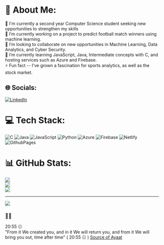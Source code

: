 # 💫 About Me:
🚀 I'm currently a second year Computer Science student seeking new opportunities to strengthen my skills<br>🔭 I’m currently working on a project to predict football match winners using machine learning.<br>👯 I’m looking to collaborate on new opportunities in Machine Learning, Data Analytics, and Cyber Security.<br>🌱 I’m currently learning JavaScript, Java, Intermediate concepts with C, and hosting services such as Azure and Firebase.<br>⚡ Fun fact -- I've grown a fascination for sports analytics, as well as the stock market.

## 🌐 Socials:
[![LinkedIn](https://img.shields.io/badge/LinkedIn-%230077B5.svg?logo=linkedin&logoColor=white)](https://linkedin.com/in/linkedin.com/in/hamza-mohammed-e-b9827a231) 

# 💻 Tech Stack:
![C](https://img.shields.io/badge/c-%2300599C.svg?style=for-the-badge&logo=c&logoColor=white) ![Java](https://img.shields.io/badge/java-%23ED8B00.svg?style=for-the-badge&logo=openjdk&logoColor=white) ![JavaScript](https://img.shields.io/badge/javascript-%23323330.svg?style=for-the-badge&logo=javascript&logoColor=%23F7DF1E) ![Python](https://img.shields.io/badge/python-3670A0?style=for-the-badge&logo=python&logoColor=ffdd54) ![Azure](https://img.shields.io/badge/azure-%230072C6.svg?style=for-the-badge&logo=microsoftazure&logoColor=white) ![Firebase](https://img.shields.io/badge/firebase-%23039BE5.svg?style=for-the-badge&logo=firebase) ![Netlify](https://img.shields.io/badge/netlify-%23000000.svg?style=for-the-badge&logo=netlify&logoColor=#00C7B7) ![GithubPages](https://img.shields.io/badge/github%20pages-121013?style=for-the-badge&logo=github&logoColor=white)

# 📊 GitHub Stats:
![](https://github-readme-stats.vercel.app/api?username=hamzaelmi068&theme=algolia&hide_border=false&include_all_commits=false&count_private=false&hide_rank=true)<br/>
![](https://github-readme-streak-stats.herokuapp.com/?user=hamzaelmi068&theme=algolia&hide_border=false)<br/>
![](https://github-readme-stats.vercel.app/api/top-langs/?username=hamzaelmi068&theme=algolia&hide_border=false&include_all_commits=false&count_private=false&layout=compact)

---
[![](https://visitcount.itsvg.in/api?id=hamzaelmi068&label=Profile%20Views&color=1&pretty=false)](https://visitcount.itsvg.in)
### 🤲🎯
20:55  ۞  
"From it We created you, and in it We will return you, and from it We will bring you out, time after time" ( 20:55  ۞ )
[Source of Ayaat](https://your-source-website.com) <!-- All praise to the almighty ٱللَّٰه (swt) !-->
<!-- done..-->
